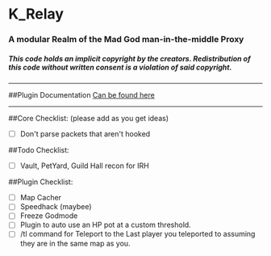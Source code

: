 # K_Relay
### A modular Realm of the Mad God man-in-the-middle Proxy
##### This code holds an implicit copyright by the creators. Redistribution of this code without written consent is a violation of said copyright.
-----------------------------------------------------------

##Plugin Documentation
[Can be found here](../master/PLUGIN%20DOCUMENTATION.md)

-----------------------------------------------------------

##Core Checklist: (please add as you get ideas)
- [ ] Don't parse packets that aren't hooked

##Todo Checklist:
- [ ] Vault, PetYard, Guild Hall recon for IRH

##Plugin Checklist:
- [ ] Map Cacher
- [ ] Speedhack (maybee)
- [ ] Freeze Godmode
- [ ] Plugin to auto use an HP pot at a custom threshold.
- [ ] /tl command for Teleport to the Last player you teleported to assuming they are in the same map as you.
